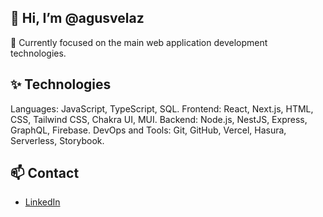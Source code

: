 ## 👋 Hi, I’m @agusvelaz

👀 Currently focused on the main web application development technologies.

## ✨ Technologies 
Languages: JavaScript, TypeScript, SQL.
Frontend: React, Next.js, HTML, CSS, Tailwind CSS, Chakra UI, MUI.
Backend: Node.js, NestJS, Express, GraphQL, Firebase.
DevOps and Tools: Git, GitHub, Vercel, Hasura, Serverless, Storybook.


## 📫 Contact
- [LinkedIn](https://www.linkedin.com/in/agusvelaz)

